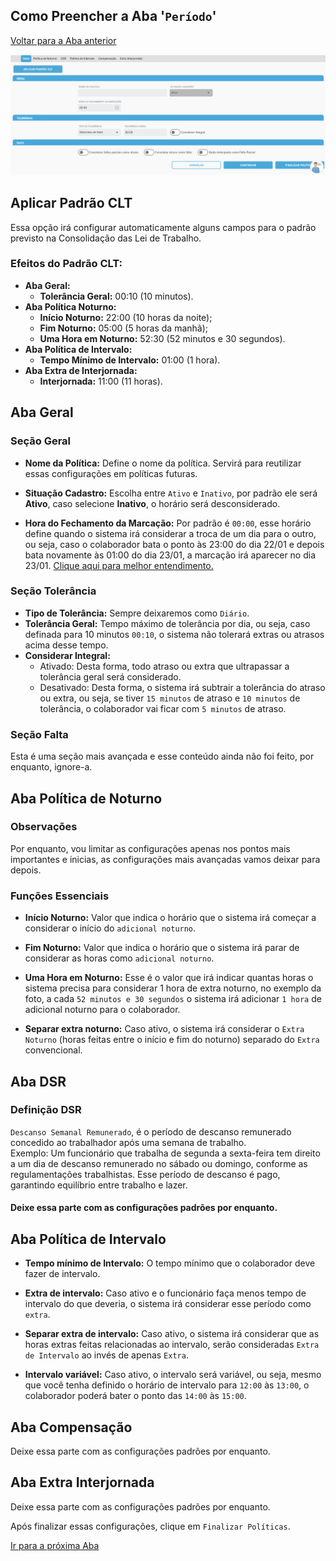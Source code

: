 ## Como Preencher a Aba '```Período```'

[Voltar para a Aba anterior](./aba_periodo.md)

<p align="left">
  <img src="../../imagens/foto aba politicas.png" alt="Imagem Aba Políticas">
</p>

## Aplicar Padrão CLT
Essa opção irá configurar automaticamente alguns campos para o padrão previsto na Consolidação das Lei de Trabalho.

### Efeitos do Padrão CLT:
- **Aba Geral:**
    - **Tolerância Geral:** 00:10 (10 minutos).
- **Aba Política Noturno:**
    - **Início Noturno:** 22:00 (10 horas da noite);
    - **Fim Noturno:** 05:00 (5 horas da manhã);
    - **Uma Hora em Noturno:** 52:30 (52 minutos e 30 segundos).
- **Aba Política de Intervalo:**
    - **Tempo Mínimo de Intervalo:** 01:00 (1 hora).
- **Aba Extra de Interjornada:**
    - **Interjornada:** 11:00 (11 horas).

## Aba Geral

### Seção Geral
 - **Nome da Política:** Define o nome da política. Servirá para reutilizar essas configurações em políticas futuras.

 - **Situação Cadastro:** Escolha entre ```Ativo``` e ```Inativo```, por padrão ele será **Ativo**, caso selecione **Inativo**, o horário será desconsiderado.

 - **Hora do Fechamento da Marcação:** Por padrão é ```00:00```, esse horário define quando o sistema irá considerar a troca de um dia para o outro, ou seja, caso o colaborador bata o ponto às 23:00 do dia 22/01 e depois bata novamente às 01:00 do dia 23/01, a marcação irá aparecer no dia 23/01. [Clique aqui para melhor entendimento.](./para-melhor-entendimento/hora_do_fechamento_da_marcacao.md)

### Seção Tolerância
 - **Tipo de Tolerância:** Sempre deixaremos como ```Diário```.
 - **Tolerância Geral:** Tempo máximo de tolerância por dia, ou seja, caso definada para 10 minutos ```00:10```, o sistema não tolerará extras ou atrasos acima desse tempo.
 - **Considerar Integral:**
    - Ativado: Desta forma, todo atraso ou extra que ultrapassar a tolerância geral será considerado.
    - Desativado: Desta forma, o sistema irá subtrair a tolerância do atraso ou extra, ou seja, se tiver ```15 minutos``` de atraso e ```10 minutos``` de tolerância, o colaborador vai ficar com ```5 minutos``` de atraso.

### Seção Falta
Esta é uma seção mais avançada e esse conteúdo ainda não foi feito, por enquanto, ignore-a.

## Aba Política de Noturno

### Observações
Por enquanto, vou limitar as configurações apenas nos pontos mais importantes e inicias, as configurações mais avançadas vamos deixar para depois.

### Funções Essenciais
- **Início Noturno:** Valor que indica o horário que o sistema irá começar a considerar o início do ```adicional noturno```.

- **Fim Noturno:** Valor que indica o horário que o sistema irá parar de considerar as horas como ```adicional noturno```.

- **Uma Hora em Noturno:** Esse é o valor que irá indicar quantas horas o sistema precisa para considerar 1 hora de extra noturno, no exemplo da foto, a cada ```52 minutos e 30 segundos``` o sistema irá adicionar ```1 hora``` de adicional noturno para o colaborador.

- **Separar extra noturno:** Caso ativo, o sistema irá considerar o ```Extra Noturno``` (horas feitas entre o início e fim do noturno) separado do ```Extra``` convencional.

## Aba DSR

### Definição DSR
```Descanso Semanal Remunerado```, é o período de descanso remunerado concedido ao trabalhador após uma semana de trabalho. <br>Exemplo: Um funcionário que trabalha de segunda a sexta-feira tem direito a um dia de descanso remunerado no sábado ou domingo, conforme as regulamentações trabalhistas. Esse período de descanso é pago, garantindo equilíbrio entre trabalho e lazer.

#### Deixe essa parte com as configurações padrões por enquanto.

## Aba Política de Intervalo

- **Tempo mínimo de Intervalo:** O tempo mínimo que o colaborador deve fazer de intervalo.

- **Extra de intervalo:** Caso ativo e o funcionário faça menos tempo de intervalo do que deveria, o sistema irá considerar esse período como ```extra```.

- **Separar extra de intervalo:** Caso ativo, o sistema irá considerar que as horas extras feitas relacionadas ao intervalo, serão consideradas ```Extra de Intervalo``` ao invés de apenas ```Extra```.

- **Intervalo variável:** Caso ativo, o intervalo será variável, ou seja, mesmo que você tenha definido o horário de intervalo para ```12:00``` às ```13:00```, o colaborador poderá bater o ponto das ```14:00``` às ```15:00```.

## Aba Compensação

Deixe essa parte com as configurações padrões por enquanto.

## Aba Extra Interjornada

Deixe essa parte com as configurações padrões por enquanto.

Após finalizar essas configurações, clique em ```Finalizar Políticas```.

[Ir para a próxima Aba](./aba_vincular_funcionarios.md)